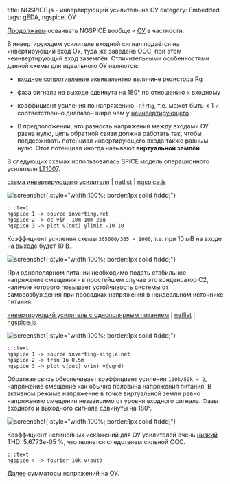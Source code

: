 title: NGSPICE.js - инвертирующий усилитель на ОУ
category: Embedded 
tags: gEDA, ngspice, ОУ

[Продолжаем]({filename}../2016-10-28-ngspice-introduction/2016-10-28-ngspice-introduction.md) осваивать NGSPICE вообще и [ОУ]({filename}../2016-11-18-op-amp-basics/2016-11-18-op-amp-basics.md) в частности.

В инвертирующем усилителе входной сигнал подаётся на инвертирующий вход ОУ, туда же заведена ООС, при этом неинвертирующий вход заземлён. Отличительными особенностями данной схемы для идеального ОУ являются:

  - [входное сопротивление]({filename}../2016-11-04-input-output-impedance/2016-11-04-input-output-impedance.md) эквивалентно величине резистора Rg

  - фаза сигнала на выходе сдвинута на 180° по отношению к входному

  - коэффициент усиления по напряжению ```-Rf/Rg```, т.е. может быть < 1 и соответственно диапазон шире чем у [неинвертирующего]({filename}../2016-11-21-op-amp-non-inverting/2016-11-21-op-amp-non-inverting.md)

  - В предположении, что разность напряжений между входами ОУ равна нулю, цепь обратной связи должна работать так, чтобы поддерживать потенциал инвертирующего входа также равным нулю. Этот потенциал иногда называют **виртуальной землёй** 


В следующих схемах использовалась SPICE модель операционного усилителя [LT1007]({attach}LT1007CS.txt).

[схема инвертирующего усилителя]({attach}inverting.sch) | [netlist]({attach}inverting.net) | [ngspice.js](https://ngspice.js.org/?gist=2b635c0b8bae28e0ab4152cde6eb475d)

![screenshot]({attach}show-img-inverting.png){:style="width:100%; border:1px solid #ddd;"}

    :::text
    ngspice 1 -> source inverting.net
    ngspice 2 -> dc vin -10m 10m 20u
    ngspice 3 -> plot v(out) ylimit -10 10

Коэффициент усиления схемы ```365000/365 = 1000```, т.е. при 10 мВ на входе на выходе будет 10 В.

![screenshot]({attach}inverting-canvas.png){:style="width:100%; border:1px solid #ddd;"}

При однополярном питании необходимо подать стабильное напряжение смещения - в простейшем случае это конденсатор C2, наличие которого повышает устойчивость системы от самовозбуждения при просадках напряжения в неидеальном источнике питания.

[инвертирующий усилитель с однополярным питанием]({attach}inverting-single.sch) | [netlist]({attach}inverting-single.net) | [ngspice.js](https://ngspice.js.org/?gist=fb963c63f640a5012853ae869a6ee912)

![screenshot]({attach}show-img-inverting-single.png){:style="width:100%; border:1px solid #ddd;"}

    :::text
    ngspice 1 -> source inverting-single.net
    ngspice 2 -> tran 1u 0.5m
    ngspice 3 -> plot v(out) v(in) v(vgnd)

Обратная связь обеспечивает коэффициент усиления ```100k/50k = 2```, напряжение смещение как обычно половина напряжения питания. В активном режиме напряжение в точке виртуальной земли равно напряжению смещения независимо от уровня входного сигнала. Фазы входного и выходного сигнала сдвинуты на 180°.

![screenshot]({attach}inverting-single-canvas.png){:style="width:100%; border:1px solid #ddd;"}

 Коэффициент нелинейных искажений для ОУ усилителей очень [низкий](https://ngspice.js.org/?gist=ba2f8531a36037d47487ce7074520f84) THD: 5.6773e-05 %, что является следствием сильной ООС.

    :::text
    ngspice 4 -> fourier 10k v(out)

[Далее]({filename}../2016-11-23-op-amp-summing/2016-11-23-op-amp-summing.md) сумматоры напряжений на ОУ.
